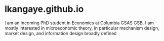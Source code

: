 # lkangaye.github.io
I am an incoming PhD student in Economics at Columbia GSAS GSB. I am mostly interested in microeconomic theory, in particular mechanism design, market design, and information design broadly defined
